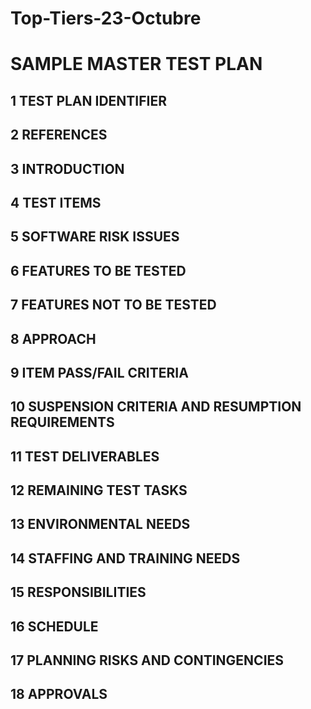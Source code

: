 # Top-Tiers-23-Octubre
# SAMPLE MASTER TEST PLAN
## 1 TEST PLAN IDENTIFIER
## 2 REFERENCES
## 3 INTRODUCTION
## 4 TEST ITEMS
## 5 SOFTWARE RISK ISSUES
## 6 FEATURES TO BE TESTED
## 7 FEATURES NOT TO BE TESTED
## 8 APPROACH
## 9 ITEM PASS/FAIL CRITERIA
## 10 SUSPENSION CRITERIA AND RESUMPTION REQUIREMENTS
## 11 TEST DELIVERABLES
## 12 REMAINING TEST TASKS
## 13 ENVIRONMENTAL NEEDS
## 14 STAFFING AND TRAINING NEEDS
## 15 RESPONSIBILITIES
## 16 SCHEDULE
## 17 PLANNING RISKS AND CONTINGENCIES
## 18 APPROVALS
